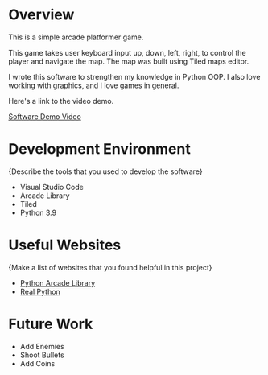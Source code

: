# Overview

This is a simple arcade platformer game.

This game takes user keyboard input up, down, left, right, to control the player and navigate the map.
The map was built using Tiled maps editor.

I wrote this software to strengthen my knowledge in Python OOP. I also love working with graphics, and I love games in general.

Here's a link to the video demo.

[Software Demo Video](http://youtube.link.goes.here)

# Development Environment

{Describe the tools that you used to develop the software}
* Visual Studio Code
* Arcade Library
* Tiled
* Python 3.9

# Useful Websites

{Make a list of websites that you found helpful in this project}
* [Python Arcade Library](https://api.arcade.academy/en/latest/index.html)
* [Real Python](https://realpython.com/platformer-python-arcade/)

# Future Work

* Add Enemies
* Shoot Bullets
* Add Coins
